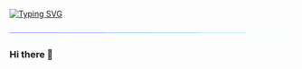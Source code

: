 [![Typing SVG](https://readme-typing-svg.herokuapp.com?font=Caveat&size=35&pause=1000&color=752EF7&background=DEFEA400&center=true&vCenter=true&multiline=true&width=1080&height=150&lines=Hi!+I'm+Achiyant+%E2%98%BA%EF%B8%8F+;Software+Developer+in+making)](https://git.io/typing-svg)

<img  src="./assets/borderseperator.gif">

### Hi there 👋

<!--
**ACHIYANT/Achiyant** is a ✨ _special_ ✨ repository because its `README.md` (this file) appears on your GitHub profile.

Here are some ideas to get you started:

- 🔭 I’m currently working on ...
- 🌱 I’m currently learning ...
- 👯 I’m looking to collaborate on ...
- 🤔 I’m looking for help with ...
- 💬 Ask me about ...
- 📫 How to reach me: ...
- 😄 Pronouns: ...
- ⚡ Fun fact: ...
-->

